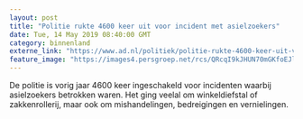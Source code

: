 ```yaml
---
layout: post
title: "Politie rukte 4600 keer uit voor incident met asielzoekers"
date: Tue, 14 May 2019 08:40:00 GMT
category: binnenland
externe_link: "https://www.ad.nl/politiek/politie-rukte-4600-keer-uit-voor-incident-met-asielzoekers~a1efde2c/"
feature_image: "https://images4.persgroep.net/rcs/QRcqI9kJHUN70mGKfoEJlgCBtIY/diocontent/145375214/_fitwidth/400/?appId=21791a8992982cd8da851550a453bd7f&quality=0.7"
---
```


De politie is vorig jaar 4600 keer ingeschakeld voor incidenten waarbij asielzoekers betrokken waren. Het ging veelal om winkeldiefstal of zakkenrollerij, maar ook om mishandelingen, bedreigingen en vernielingen.
